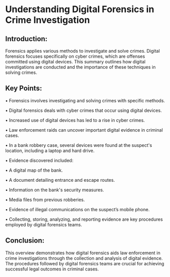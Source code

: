 # Understanding Digital Forensics in Crime Investigation 

## Introduction: 
Forensics applies various methods to investigate and solve crimes. Digital forensics focuses specifically on cyber crimes, which are offenses committed using digital devices. This summary outlines how digital investigations are conducted and the importance of these techniques in solving crimes. 

## Key Points: 
• Forensics involves investigating and solving crimes with specific methods. 

• Digital forensics deals with cyber crimes that occur using digital devices. 

• Increased use of digital devices has led to a rise in cyber crimes. 

• Law enforcement raids can uncover important digital evidence in criminal cases. 

• In a bank robbery case, several devices were found at the suspect's location, including a laptop and hard drive. 

• Evidence discovered included: 

• A digital map of the bank. 

• A document detailing entrance and escape routes. 

• Information on the bank's security measures. 

• Media files from previous robberies. 

• Evidence of illegal communications on the suspect’s mobile phone. 

• Collecting, storing, analyzing, and reporting evidence are key procedures employed by digital forensics teams. 

## Conclusion: 
This overview demonstrates how digital forensics aids law enforcement in crime investigations through the collection and analysis of digital evidence. The procedures followed by digital forensics teams are crucial for achieving successful legal outcomes in criminal cases.
